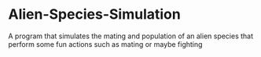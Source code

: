 # Alien-Species-Simulation
A program that simulates the mating and population of an alien species that perform some fun actions such as mating or maybe fighting
